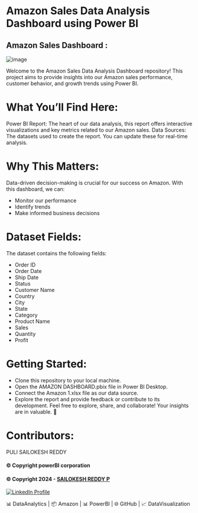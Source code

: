 # Amazon Sales Data Analysis Dashboard using Power BI
## Amazon Sales Dashboard : 
![image](https://github.com/ARJUN151503/PowerBI-projects/blob/main/using%20Bi.png)

Welcome to the Amazon Sales Data Analysis Dashboard repository! This project aims to provide insights into our Amazon sales performance, customer behavior, and growth trends using Power BI.

# What You’ll Find Here:
Power BI Report: The heart of our data analysis, this report offers interactive visualizations and key metrics related to our Amazon sales.
Data Sources: The datasets used to create the report. You can update these for real-time analysis.
# Why This Matters:
Data-driven decision-making is crucial for our success on Amazon. With this dashboard, 
we can:
  - Monitor our performance
  - Identify trends
  - Make informed business decisions
# Dataset Fields:
The dataset contains the following fields:

  - Order ID
  - Order Date
  - Ship Date
  - Status
  - Customer Name
  - Country
  - City
  - State
  - Category
  - Product Name
  - Sales
  - Quantity
  - Profit
# Getting Started:
  - Clone this repository to your local machine.
  - Open the AMAZON DASHBOARD.pbix file in Power BI Desktop.
  - Connect the Amazon 1.xlsx file as our data source.
  - Explore the report and provide feedback or contribute to its development.
Feel free to explore, share, and collaborate! Your insights are in valuable. 🚀

# Contributors:
PULI SAILOKESH REDDY

#### © Copyright powerBI corporation

#### © Copyright 2024 - [SAILOKESH REDDY P](https://github.com/zasailok75)
<a href="[https://www.linkedin.com/in/arjun-thorlikonda-422b9a256](https://github.com/zasailok75)/"> ![LinkedIn Profile](https://img.shields.io/badge/LinkedIn-0077B5?style=for-the-badge&logo=linkedin&logoColor=white) </a>


📊 DataAnalytics | 📦 Amazon | 📊 PowerBI | 🌐 GitHub | 📈 DataVisualization

